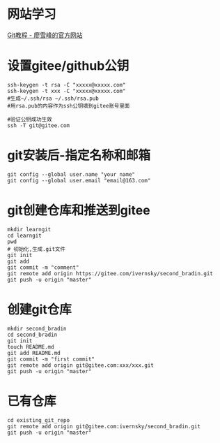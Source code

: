# 网站学习

[Git教程 - 廖雪峰的官方网站](https://www.liaoxuefeng.com/wiki/896043488029600/)

# 设置gitee/github公钥

```
ssh-keygen -t rsa -C "xxxxx@xxxxx.com"
ssh-keygen -t xxx -C "xxxxx@xxxxx.com"
#生成~/.ssh/rsa ~/.ssh/rsa.pub
#用rsa.pub的内容作为ssh公钥填到gitee账号里面

#验证公钥成功生效
ssh -T git@gitee.com
```

# git安装后-指定名称和邮箱

```git
git config --global user.name "your name"
git config --global user.email "email@163.com"
```

# git创建仓库和推送到gitee

```
mkdir learngit
cd learngit
pwd
# 初始化,生成.git文件
git init
git add
git commit -m "comment"
git remote add origin https://gitee.com/ivernsky/second_bradin.git
git push -u origin "master"
```

# 创建git仓库

```
mkdir second_bradin
cd second_bradin
git init 
touch README.md
git add README.md
git commit -m "first commit"
git remote add origin git@gitee.com:xxx/xxx.git
git push -u origin "master"
```

# 已有仓库

```
cd existing_git_repo
git remote add origin git@gitee.com:ivernsky/second_bradin.git
git push -u origin "master"
```